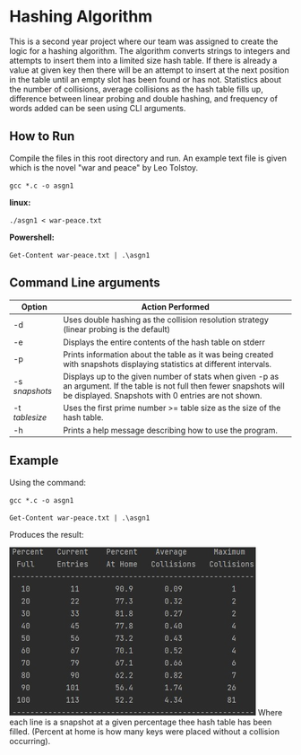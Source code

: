 # Hashing Algorithm

This is a second year project where our team was assigned to create the logic for a hashing algorithm. The algorithm converts strings to integers and attempts to insert them into a limited size hash table. If there is already a value at given key then there will be an attempt to insert at the next position in the table until an empty slot has been found or has not. Statistics about the number of collisions, average collisions as the hash table fills up, difference between linear probing and double hashing, and frequency of words added can be seen using CLI arguments.

## How to Run

Compile the files in this root directory and run. An example text file is given which is the novel "war and peace" by Leo Tolstoy.

`gcc *.c -o asgn1`

**linux:**

`./asgn1 < war-peace.txt`

**Powershell:**

`Get-Content war-peace.txt | .\asgn1`

## Command Line arguments

| Option         | Action Performed                                                                                                                                                                |
|----------------|---------------------------------------------------------------------------------------------------------------------------------------------------------------------------------|
| -d             | Uses double hashing as the collision resolution strategy (linear probing is the default)                                                                                        |
| -e             | Displays the entire contents of the hash table on stderr                                                                                                                        |
| -p             | Prints information about the table as it was being created with snapshots displaying statistics at different intervals.                                                         |
| -s *snapshots* | Displays up to the given number of stats when given -p as an argument. If the table is not full then fewer snapshots will be displayed. Snapshots with 0 entries are not shown. |
| -t *tablesize* | Uses the first prime number >= table size as the size of the hash table.                                                                                                        |
| -h             | Prints a help message describing how to use the program.                                                                                                                        |

## Example

Using the command: 

``gcc *.c -o asgn1``

`Get-Content war-peace.txt | .\asgn1`

Produces the result:

![example](output-example.jpg/)
Where each line is a snapshot at a given percentage thee hash table has been filled.
(Percent at home is how many keys were placed without a collision occurring).
